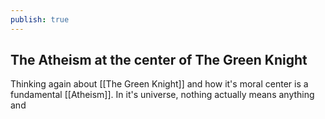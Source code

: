 ```yaml
---
publish: true
---
```

## The Atheism at the center of The Green Knight
Thinking again about [[The Green Knight]] and how it's moral center is a fundamental [[Atheism]]. In it's universe, nothing actually means anything and